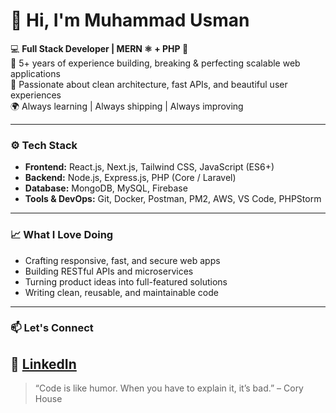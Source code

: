 # 👋 Hi, I'm Muhammad Usman

💻 **Full Stack Developer | MERN ⚛️ + PHP 🐘**  
🚀 5+ years of experience building, breaking & perfecting scalable web applications  
🧠 Passionate about clean architecture, fast APIs, and beautiful user experiences  
🌍 Always learning | Always shipping | Always improving  

---

### ⚙️ Tech Stack
- **Frontend:** React.js, Next.js, Tailwind CSS, JavaScript (ES6+)
- **Backend:** Node.js, Express.js, PHP (Core / Laravel)
- **Database:** MongoDB, MySQL, Firebase
- **Tools & DevOps:** Git, Docker, Postman, PM2, AWS, VS Code, PHPStorm  

---

### 📈 What I Love Doing
- Crafting responsive, fast, and secure web apps  
- Building RESTful APIs and microservices  
- Turning product ideas into full-featured solutions  
- Writing clean, reusable, and maintainable code  

---

### 📫 Let's Connect
💼 [LinkedIn](https://www.linkedin.com/in/muhammad-usman-9a3b60121/)  
---

> “Code is like humor. When you have to explain it, it’s bad.” – Cory House
